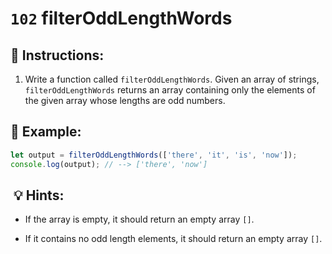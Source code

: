 # `102` filterOddLengthWords

## 📝 Instructions:

1. Write a function called `filterOddLengthWords`. Given an array of strings, `filterOddLengthWords` returns an array containing only the elements of the given array whose lengths are odd numbers.

## 📎 Example:

```js
let output = filterOddLengthWords(['there', 'it', 'is', 'now']);
console.log(output); // --> ['there', 'now']
```

##  💡 Hints:

- If the array is empty, it should return an empty array `[]`.

- If it contains no odd length elements, it should return an empty array `[]`.

